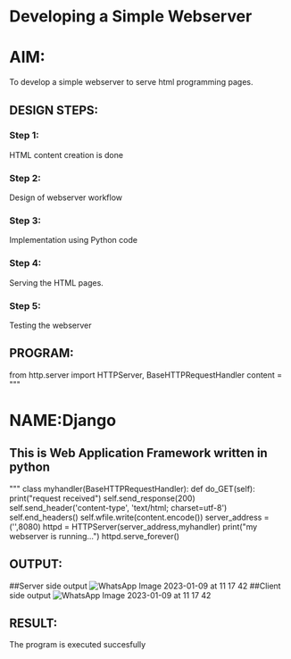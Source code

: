 # Developing a Simple Webserver

# AIM:

To develop a simple webserver to serve html programming pages.

## DESIGN STEPS:

### Step 1:

HTML content creation is done

### Step 2:

Design of webserver workflow

### Step 3:

Implementation using Python code

### Step 4:

Serving the HTML pages.

### Step 5:

Testing the webserver

## PROGRAM:
from http.server import HTTPServer, BaseHTTPRequestHandler
content = """
<!DOCTYPE html>
<html>
<head>
<title>My webserver</title>
</head>
<body>
<h1>NAME:Django</h1>
<h2>This is Web Application Framework written in python</h2>
</body>
</html>
"""
class myhandler(BaseHTTPRequestHandler):
    def do_GET(self):
        print("request received")
        self.send_response(200)
        self.send_header('content-type', 'text/html; charset=utf-8')
        self.end_headers()
        self.wfile.write(content.encode())
server_address = ('',8080)
httpd = HTTPServer(server_address,myhandler)
print("my webserver is running...")
httpd.serve_forever()

## OUTPUT:
##Server side output
![WhatsApp Image 2023-01-09 at 11 17 42](https://user-images.githubusercontent.com/119404426/211248362-71a466df-f5ed-4ef8-a0af-bbd959c42845.jpg)
##Client side output
![WhatsApp Image 2023-01-09 at 11 17 42](https://user-images.githubusercontent.com/119404426/211248401-addd528c-fce7-47da-aaf7-f61ed11c0d3e.jpg)

## RESULT:
The program is executed succesfully
